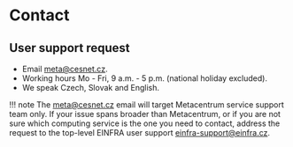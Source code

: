 # Contact

## User support request

- Email <meta@cesnet.cz>.
- Working hours Mo - Fri, 9 a.m. - 5 p.m. (national holiday excluded).
- We speak Czech, Slovak and English.

!!! note
    The <meta@cesnet.cz> email will target Metacentrum service support team only. If your issue spans broader than Metacentrum, or if you are not sure which computing service is the one you need to contact, address the request to the top-level EINFRA user support <einfra-support@einfra.cz>.
	
